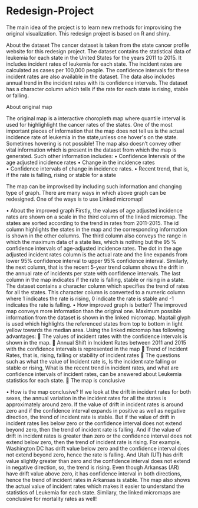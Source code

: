 # Redesign-Project
The main idea of the project is to learn new methods for improvising the original visualization. 
This redesign project is based on R and shiny.

About the dataset
The cancer dataset is taken from the state cancer profile website for this redesign project. 
The dataset contains the statistical data of leukemia for each state in the United States for the years 2011 to 2015. 
It includes incident rates of leukemia for each state. The incident rates are calculated as cases per 100,000 people. 
The confidence intervals for these incident rates are also available in the dataset. 
The data also includes annual trend in the incident rates with its confidence intervals. 
The dataset has a character column which tells if the rate for each state is rising, stable or falling.

About original map

The original map is a interactive choropleth map where quantile interval is used for highlighlight the cancer rates of the states.
One of the most important pieces of information that the map does not tell us is the actual incidence rate of leukemia in the state,unless one hover's on the state.
Sometimes hovering is not possible!
The map also doesn’t convey other vital information which is present in the dataset from which the map is generated. Such other information includes:
•	Confidence Intervals of the age adjusted incidence rates
•	Change in the incidence rates  
•	Confidence intervals of change in incidence rates.
•	Recent trend, that is, if the rate is falling, rising or stable for a state

The map can be improvised by including such information and changing type of graph. There are many ways in which above graph can be redesigned. One of the ways is to use Linked micromap!

•	About the improved graph
Firstly, the values of age adjusted incidence rates are shown on a scale in the third column of the linked micromap. 
The states are sorted according to the trend in rates from 2011-2015. The id column highlights the states in the map and the corresponding information is shown in the other columns. 
The third column also conveys the range in which the maximum data of a state lies, which is nothing but the 95 % confidence intervals of age-adjusted incidence rates. The dot in the age adjusted incident rates column is the actual rate and the line expands from lower 95% confidence interval to upper 95% confidence interval. Similarly, the next column, that is the recent 5-year trend column shows the drift in the annual rate of incidents per state with confidence intervals. 
The last column in the map indicates if the rate is falling, stable or rising in a state. The dataset contains a character column which specifies the trend of rates for all the states. This character column is converted to a numeric column where 1 indicates the rate is rising, 0 indicate the rate is stable and -1 indicates the rate is falling.
•	How improved graph is better?
The improved map conveys more information than the original one. Maximum possible information from the dataset is shown in the linked micromap. Maptail glyph is used which highlights the referenced states from top to bottom in light yellow towards the median area. Using the linked micromap has following advantages:
	The values of incident rates with the confidence intervals is shown in the map.
	Annual Shift in Incident Rates between 2011 and 2015 with the confidence intervals is represented in the map
	Trend of Incident Rates, that is, rising, falling or stability of incident rates
	The questions such as what the value of Incident rate is, Is the incident rate falling or stable or rising, What is the recent trend in incident rates, and what are confidence intervals of incident rates, can be answered about Leukemia statistics for each state.
	The map is conclusive

•	How is the map conclusive?
If we look at the drift in incident rates for both sexes, the annual variation in the incident rates for all the states is approximately around zero. If the value of drift in incident rates is around zero and if the confidence interval expands in positive as well as negative direction, the trend of incident rate is stable. 
But if the value of drift in incident rates lies below zero or the confidence interval does not extend beyond zero, then the trend of incident rate is falling. And if the value of drift in incident rates is greater than zero or the confidence interval does not extend below zero, then the trend of incident rate is rising. 
For example, Washington DC has drift value below zero and the confidence interval does not extend beyond zero, hence the rate is falling. 
And Utah (UT) has drift value slightly greater than zero and the confidence interval does not extend in negative direction, so, the trend is rising. 
Even though Arkansas (AR) have drift value above zero, it has confidence interval in both directions, hence the trend of incident rates in Arkansas is stable. The map also shows the actual value of incident rates which makes it easier to understand the statistics of Leukemia for each state. 
Similary, the linked micromaps are conclusive for mortality rates as well!
